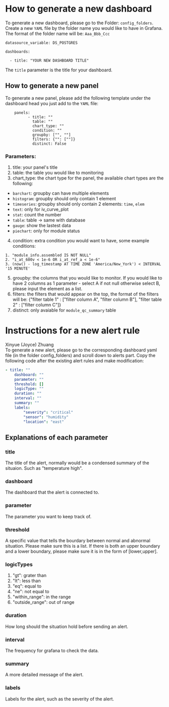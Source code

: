 # How to generate a new dashboard
To generate a new dashboard, please go to the Folder: `config_folders`. Create a new `YAML` file by the folder name you would like to have in Grafana. 
The format of the folder name will be: `Aaa_Bbb_Ccc`
```
datasource_variable: DS_POSTGRES

dashboards:

  - title: "YOUR NEW DASHBOARD TITLE"
```
The `title` parameter is the title for your dashboard. 

## How to generate a new panel
To generate a new panel, please add the following template under the dashboard head you just add to the `YAML` file:
```
	panels:
	      - title: ""
	        table: ""
	        chart_type: ""
	        condition: ""
	        groupby: ["", ""]
	        filters: {"": [""]}
	        distinct: False
```

### Parameters:
1. title: your panel's title
2. table: the table you would like to monitoring
3. chart_type: the chart type for the panel, the available chart types are the following:
- `barchart`: groupby can have multiple elements
- `histogram`: groupby should only contain 1 element
- `timeseries`: groupby should only contain 2 elements: `time`, `elem`
- `text`: only for iv_curve_plot
- `stat`: count the number
- `table`: table -> same with database
- `gauge`: show the lastest data
- `piechart`: only for module status
4. condition: extra condition you would want to have, some example conditions:
```
1. "module_info.assembled IS NOT NULL"
2. "i_at_600v < 1e-6 OR i_at_ref_a < 1e-6"
3. (now() - log_timestamp AT TIME ZONE 'America/New_York') < INTERVAL '15 MINUTE'
```
5. groupby: the columns that you would like to monitor. If you would like to have 2 columns as 1 parameter - select A if not null otherwise select B, please input the element as a list.
6. filters: the filters that would appear on the top, the format of the filters will be: {"filter table 1" : ["filter column A", "filter column B"], "filter table 2" : ["filter column C"]}
7. distinct: only avaiable for `module_qc_summary` table
  

# Instructions for a new alert rule
Xinyue (Joyce) Zhuang  
To generate a new alert, please go to the corresponding dashboard yaml file (in the folder config_folders) and scroll down to alerts part. Copy the following code after the existing alert rules and make modification:

``` yaml
- title: ""
    dashboard: ""
    parameter: ""
    threshold: []
    logicType: ""
    duration: ""
    interval: ""
    summary: ""
    labels: 
        "severity": "critical"
        "sensor": "humidity"
        "location": "east"
```


## Explanations of each parameter

### title
The title of the alert, normally would be a condensed summary of the situaion. Such as "temperature high".

### dashboard
The dashboard that the alert is connected to.

### parameter
The parameter you want to keep track of.

### threshold
A specific value that tells the bourdary between normal and abnormal situation. Please make sure this is a list. If there is both an upper boundary and a lower boundary, please make sure it is in the form of [lower,upper].

### logicTypes
1. "gt": grater than
2. "lt": less than
3. "eq": equal to
4. "ne": not equal to
5. "within_range": in the range
6. "outside_range": out of range

### duration
How long should the situation hold before sending an alert.

### interval
The frequency for grafana to check the data.

### summary
A more detailed message of the alert.

### labels
Labels for the alert, such as the severity of the alert.